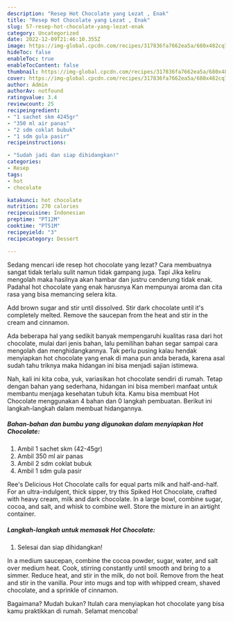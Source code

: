 ```yaml
---
description: "Resep Hot Chocolate yang Lezat , Enak"
title: "Resep Hot Chocolate yang Lezat , Enak"
slug: 57-resep-hot-chocolate-yang-lezat-enak
category: Uncategorized
date: 2022-12-09T21:46:10.355Z
image: https://img-global.cpcdn.com/recipes/317836fa7662ea5a/680x482cq70/hot-chocolate-foto-resep-utama.jpg
hideToc: false
enableToc: true
enableTocContent: false
thumbnail: https://img-global.cpcdn.com/recipes/317836fa7662ea5a/680x482cq70/hot-chocolate-foto-resep-utama.jpg
cover: https://img-global.cpcdn.com/recipes/317836fa7662ea5a/680x482cq70/hot-chocolate-foto-resep-utama.jpg
author: Admin
authorAv: notfound
ratingvalue: 3.4
reviewcount: 25
recipeingredient:
- "1 sachet skm 4245gr"
- "350 ml air panas"
- "2 sdm coklat bubuk"
- "1 sdm gula pasir"
recipeinstructions:

- "Sudah jadi dan siap dihidangkan!"
categories:
- Resep
tags:
- hot
- chocolate

katakunci: hot chocolate 
nutrition: 270 calories
recipecuisine: Indonesian
preptime: "PT12M"
cooktime: "PT51M"
recipeyield: "3"
recipecategory: Dessert

---
```



Sedang mencari ide resep hot chocolate yang lezat? Cara membuatnya sangat tidak terlalu sulit namun tidak gampang juga. Tapi Jika keliru mengolah maka hasilnya akan hambar dan justru cenderung tidak enak. Padahal hot chocolate yang enak harusnya Kan mempunyai aroma dan cita rasa yang bisa memancing selera kita.


Add brown sugar and stir until dissolved. Stir dark chocolate until it&#39;s completely melted. Remove the saucepan from the heat and stir in the cream and cinnamon.

Ada beberapa hal yang sedikit banyak mempengaruhi kualitas rasa dari hot chocolate, mulai dari jenis bahan, lalu pemilihan bahan segar sampai cara mengolah dan menghidangkannya. Tak perlu pusing kalau hendak menyiapkan hot chocolate yang enak di mana pun anda berada, karena asal sudah tahu triknya maka hidangan ini bisa menjadi sajian istimewa.


Nah, kali ini kita coba, yuk, variasikan hot chocolate sendiri di rumah. Tetap dengan bahan yang sederhana, hidangan ini bisa memberi manfaat untuk membantu menjaga kesehatan tubuh kita. Kamu bisa membuat Hot Chocolate menggunakan 4 bahan dan 0 langkah pembuatan. Berikut ini langkah-langkah dalam membuat hidangannya.

<!--inarticleads1-->

##### Bahan-bahan dan bumbu yang digunakan dalam menyiapkan Hot Chocolate:

1. Ambil 1 sachet skm (42-45gr)
1. Ambil 350 ml air panas
1. Ambil 2 sdm coklat bubuk
1. Ambil 1 sdm gula pasir


Ree&#39;s Delicious Hot Chocolate calls for equal parts milk and half-and-half. For an ultra-indulgent, thick sipper, try this Spiked Hot Chocolate, crafted with heavy cream, milk and dark chocolate. In a large bowl, combine sugar, cocoa, and salt, and whisk to combine well. Store the mixture in an airtight container. 

<!--inarticleads2-->

##### Langkah-langkah untuk memasak Hot Chocolate:


1. Selesai dan siap dihidangkan!

In a medium saucepan, combine the cocoa powder, sugar, water, and salt over medium heat. Cook, stirring constantly until smooth and bring to a simmer. Reduce heat, and stir in the milk, do not boil. Remove from the heat and stir in the vanilla. Pour into mugs and top with whipped cream, shaved chocolate, and a sprinkle of cinnamon. 

Bagaimana? Mudah bukan? Itulah cara menyiapkan hot chocolate yang bisa kamu praktikkan di rumah. Selamat mencoba!
